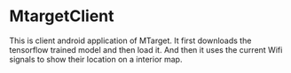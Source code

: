 # MtargetClient
This is client android application of MTarget. It first downloads the tensorflow trained model and then load it.
And then it uses the current Wifi signals to show their location on a interior map.
